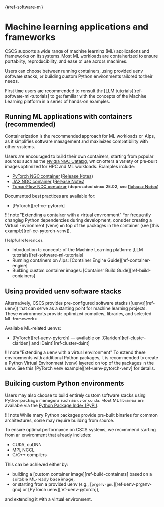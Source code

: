 [](){#ref-software-ml}
# Machine learning applications and frameworks

CSCS supports a wide range of machine learning (ML) applications and frameworks on its systems.
Most ML workloads are containerized to ensure portability, reproducibility, and ease of use across machines.

Users can choose between running containers, using provided uenv software stacks, or building custom Python environments tailored to their needs.

First time users are recommended to consult the [LLM tutorials][ref-software-ml-tutorials] to get familiar with the concepts of the Machine Learning platform in a series of hands-on examples. 

## Running ML applications with containers (recommended)

Containerization is the recommended approach for ML workloads on Alps, as it simplifies software management and maximizes compatibility with other systems.

Users are encouraged to build their own containers, starting from popular sources such as the [Nvidia NGC Catalog](https://catalog.ngc.nvidia.com/containers), which offers a variety of pre-built images optimized for HPC and ML workloads.
Examples include:

* [PyTorch NGC container](https://catalog.ngc.nvidia.com/orgs/nvidia/containers/pytorch) ([Release Notes](https://docs.nvidia.com/deeplearning/frameworks/pytorch-release-notes/index.html))
* [JAX NGC container](https://catalog.ngc.nvidia.com/orgs/nvidia/containers/jax) ([Release Notes](https://docs.nvidia.com/deeplearning/frameworks/jax-release-notes/index.html))
* [TensorFlow NGC container](https://catalog.ngc.nvidia.com/orgs/nvidia/containers/tensorflow) (deprecated since 25.02, see [Release Notes](https://docs.nvidia.com/deeplearning/frameworks/tensorflow-release-notes/index.html))

Documented best practices are available for:

* [PyTorch][ref-ce-pytorch]

!!! note "Extending a container with a virtual environment"
    For frequently changing Python dependencies during development, consider creating a Virtual Environment (venv) on top of the packages in the container (see [this example][ref-ce-pytorch-venv]).

Helpful references:

* Introduction to concepts of the Machine Learning platform: [LLM tutorials][ref-software-ml-tutorials]
* Running containers on Alps: [Container Engine Guide][ref-container-engine]
* Building custom container images: [Container Build Guide][ref-build-containers]

## Using provided uenv software stacks

Alternatively, CSCS provides pre-configured software stacks ([uenvs][ref-uenv]) that can serve as a starting point for machine learning projects.
These environments provide optimized compilers, libraries, and selected ML frameworks.

Available ML-related uenvs:

* [PyTorch][ref-uenv-pytorch] — available on [Clariden][ref-cluster-clariden] and [Daint][ref-cluster-daint]

!!! note "Extending a uenv with a virtual environment"
    To extend these environments with additional Python packages, it is recommended to create a Python Virtual Environment (venv) layered on top of the packages in the uenv.
    See this [PyTorch venv example][ref-uenv-pytorch-venv] for details.

## Building custom Python environments

Users may also choose to build entirely custom software stacks using Python package managers such as `uv` or `conda`.
Most ML libraries are available via the [Python Package Index (PyPI)](https://pypi.org/).

!!! note
    While many Python packages provide pre-built binaries for common architectures, some may require building from source.

To ensure optimal performance on CSCS systems, we recommend starting from an environment that already includes:

* CUDA, cuDNN
* MPI, NCCL
* C/C++ compilers

This can be achieved either by:

* building a [custom container image][ref-build-containers] based on a suitable ML-ready base image,
* or starting from a provided uenv (e.g., [`prgenv-gnu`][ref-uenv-prgenv-gnu] or [PyTorch uenv][ref-uenv-pytorch]),

and extending it with a virtual environment.

